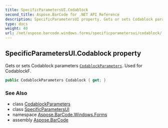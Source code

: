```yaml
---
title: SpecificParametersUI.Codablock
second_title: Aspose.BarCode for .NET API Reference
description: SpecificParametersUI property. Gets or sets Codablock parameters CodablockParameters. Used for CodablockF
type: docs
weight: 40
url: /net/aspose.barcode.windows.forms/specificparametersui/codablock/
---
```

## SpecificParametersUI.Codablock property

Gets or sets Codablock parameters [`CodablockParameters`](../../../aspose.barcode.generation/codablockparameters/). Used for CodablockF.

```csharp
public CodablockParameters Codablock { get; }
```

### See Also

* class [CodablockParameters](../../../aspose.barcode.generation/codablockparameters/)
* class [SpecificParametersUI](../)
* namespace [Aspose.BarCode.Windows.Forms](../../specificparametersui/)
* assembly [Aspose.BarCode](../../../)


